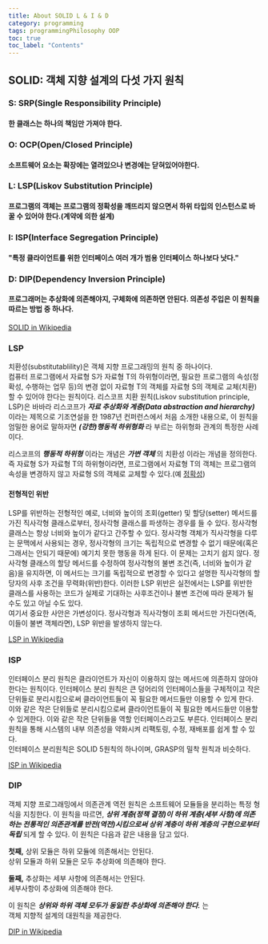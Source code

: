 ```yaml
---
title: About SOLID L & I & D
category: programming
tags: programmingPhilosophy OOP
toc: true
toc_label: "Contents"
---
```


## SOLID: 객체 지향 설계의 다섯 가지 원칙

### S: SRP(Single Responsibility Principle)
#### 한 클래스는 하나의 책임만 가져야 한다.

### O: OCP(Open/Closed Principle)
#### 소프트웨어 요소는 확장에는 열려있으나 변경에는 닫혀있어야한다.  

### L: LSP(Liskov Substitution Principle)
#### 프로그램의 객체는 프로그램의 정확성을 깨뜨리지 않으면서 하위 타입의 인스턴스로 바꿀 수 있어야 한다.(계약에 의한 설계)

### I: ISP(Interface Segregation Principle)
#### "특정 클라이언트를 위한 인터페이스 여러 개가 범용 인터페이스 하나보다 낫다."  

### D: DIP(Dependency Inversion Principle)
#### 프로그래머는 추상화에 의존해야지, 구체화에 의존하면 안된다. 의존성 주입은 이 원칙을 따르는 방법 중 하나다. 

[SOLID in Wikipedia](https://ko.wikipedia.org/wiki/SOLID_(%EA%B0%9D%EC%B2%B4_%EC%A7%80%ED%96%A5_%EC%84%A4%EA%B3%84))


### LSP  
치환성(substitutablility)은 객체 지향 프로그래밍의 원칙 중 하나이다.  
컴퓨터 프로그램에서 자료형 S가 자료형 T의 하위형이라면, 필요한 프로그램의 속성(정확성, 수행하는 업무 등)의 변경 없이 자료형 T의 객체를 자료형 S의 객체로 교체(치환)할 수 있어야 한다는 원칙이다. 리스코프 치환 원칙(Liskov substitution principle, LSP)은 바바라 리스코프가 __*자료 추상화와 계층(Data abstraction and hierarchy)*__ 이라는 제목으로 기조연설을 한 1987년 컨퍼런스에서 처음 소개한 내용으로, 이 원칙을 엄밀한 용어로 말하자면 __*(강한)행동적 하위형화*__ 라 부르는 하위형화 관계의 특정한 사례이다.  

리스코프의 __*행동적 하위형*__ 이라는 개념은 __*가변 객체*__ 의 치환성 이라는 개념을 정의한다. 즉 자료형 S가 자료형 T의 하위형이라면, 프로그램에서 자료형 T의 객체는 프로그램의 속성을 변경하지 않고 자료형 S의 객체로 교체할 수 있다.(예 [정확성](https://en.wikipedia.org/wiki/Correctness_(computer_science)))  

#### 전형적인 위반  
LSP를 위반하는 전형적인 예로, 너비와 높이의 조회(getter) 및 할당(setter) 메서드를 가진 직사각형 클래스로부터, 정사각형 클래스를 파생하는 경우를 들 수 있다. 정사각형 클래스는 항상 너비와 높이가 같다고 간주할 수 있다. 정사각형 객체가 직사각형을 다루는 문맥에서 사용되는 경우, 정사각형의 크기는 독립적으로 변경할 수 없기 때문에(혹은 그래서는 안되기 때문에) 예기치 못한 행동을 하게 된다. 이 문제는 고치기 쉽지 않다. 정사각형 클래스의 할당 메서드를 수정하여 정사각형의 불변 조건(즉, 너비와 높이가 같음)을 유지하면, 이 메서드는 크기를 독립적으로 변경할 수 있다고 설명한 직사각형의 할당자의 사후 조건을 무력화(위반)한다. 이러한 LSP 위반은 실전에서는 LSP를 위반한 클래스를 사용하는 코드가 실제로 기대하는 사후조건이나 불변 조건에 따라 문제가 될 수도 있고 아닐 수도 있다.  
여기서 중요한 사안은 가변성이다. 정사각형과 직사각형이 조회 메서드만 가진다면(즉, 이들이 불변 객체라면), LSP 위반을 발생하지 않는다.  

[LSP in Wikipedia](https://ko.wikipedia.org/wiki/%EB%A6%AC%EC%8A%A4%EC%BD%94%ED%94%84_%EC%B9%98%ED%99%98_%EC%9B%90%EC%B9%99)

### ISP  
인터페이스 분리 원칙은 클라이언트가 자신이 이용하지 않는 메서드에 의존하지 않아야 한다는 원칙이다. 인터페이스 분리 원칙은 큰 덩어리의 인터페이스들을 구체적이고 작은 단위들로 분리시킴으로써 클라이언트들이 꼭 필요한 메서드들만 이용할 수 있게 한다. 이와 같은 작은 단위들로 분리시킴으로써 클라이언트들이 꼭 필요한 메서드들만 이용할 수 있게한다. 이와 같은 작은 단위들을 역할 인터페이스라고도 부른다. 인터페이스 분리 원칙을 통해 시스템의 내부 의존성을 약화시켜 리팩토링, 수정, 재배포를 쉽게 할 수 있다.  
인터페이스 분리원칙은 SOLID 5원칙의 하나이며, GRASP의 밀착 원칙과 비슷하다.  

[ISP in Wikipedia](https://ko.wikipedia.org/wiki/%EC%9D%B8%ED%84%B0%ED%8E%98%EC%9D%B4%EC%8A%A4_%EB%B6%84%EB%A6%AC_%EC%9B%90%EC%B9%99)

### DIP  
객체 지향 프로그래밍에서 의존관계 역전 원칙은 소프트웨어 모듈들을 분리하는 특정 형식을 지칭한다. 이 원칙을 따르면, __*상위 계층(정책 결정)이 하위 계층(세부 사항)에 의존하는 전통적인 의존관계를 반전(역전)시킴으로써 상위 계층이 하위 계층의 구현으로부터 독립*__ 되게 할 수 있다. 이 원칙은 다음과 같은 내용을 담고 있다.  

**첫째,** 상위 모듈은 하위 모듈에 의존해서는 안된다.  
상위 모듈과 하위 모듈은 모두 추상화에 의존해야 한다.  

**둘째,** 추상화는 세부 사항에 의존해서는 안된다.  
세부사항이 추상화에 의존해야 한다.  

이 원칙은 __*상위와 하위 객체 모두가 동일한 추상화에 의존해야 한다.*__ 는  
객체 지향적 설계의 대원칙을 제공한다.  

[DIP in Wikipedia](https://ko.wikipedia.org/wiki/%EC%9D%98%EC%A1%B4%EA%B4%80%EA%B3%84_%EC%97%AD%EC%A0%84_%EC%9B%90%EC%B9%99)